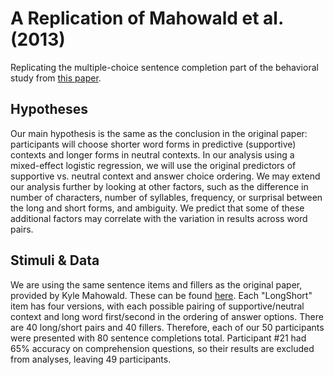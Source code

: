 # A Replication of Mahowald et al. (2013) 

Replicating the multiple-choice sentence completion part of the behavioral study from [this paper](https://www.sciencedirect.com/science/article/pii/S0010027712002107?via%3Dihub).

## Hypotheses

Our main hypothesis is the same as the conclusion in the original paper: participants will choose shorter word forms in predictive (supportive) contexts and longer forms in neutral contexts. In our analysis using a mixed-effect logistic regression, we will use the original predictors of supportive vs. neutral context and answer choice ordering. We may extend our analysis further by looking at other factors, such as the difference in number of characters, number of syllables, frequency, or surprisal between the long and short forms, and ambiguity. We predict that some of these additional factors may correlate with the variation in results across word pairs. 

## Stimuli & Data

We are using the same sentence items and fillers as the original paper, provided by Kyle Mahowald. These can be found [here](https://github.com/lucy3/predictive_info/blob/master/practice/stimuli/long_short_words-materials.txt). Each "LongShort" item has four versions, with each possible pairing of supportive/neutral context and long word first/second in the ordering of answer options. There are 40 long/short pairs and 40 fillers. Therefore, each of our 50 participants were presented with 80 sentence completions total. Participant #21 had 65% accuracy on comprehension questions, so their results are excluded from analyses, leaving 49 participants. 
